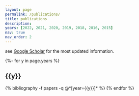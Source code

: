 ```yaml
---
layout: page
permalink: /publications/
title: publications
description: 
years: [2022, 2021, 2020, 2019, 2018, 2016, 2015]
nav: true
nav_order: 2
---
```

<!-- _pages/publications.md -->
see [Google Scholar](https://scholar.google.com/citations?user=oOhnPUgAAAAJ&hl=en&authuser=1) for the most updated information.

<div class="publications">

{%- for y in page.years %}
  <h2 class="year">{{y}}</h2>
  {% bibliography -f papers -q @*[year={{y}}]* %}
{% endfor %}

</div>
